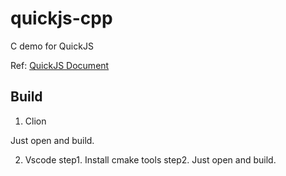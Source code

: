 # quickjs-cpp

C demo for QuickJS

Ref: [QuickJS Document](https://bellard.org/quickjs/quickjs.html)

## Build

1. Clion

Just open and build.

2. Vscode
step1. Install cmake tools
step2. Just open and build.


